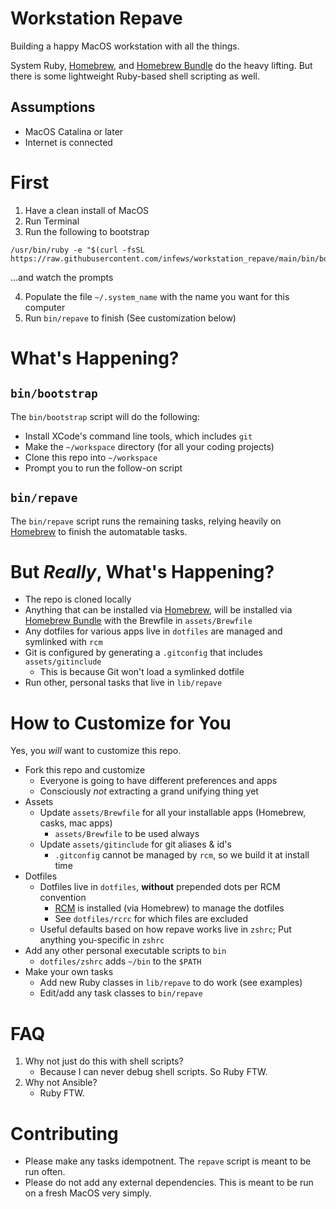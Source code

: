 # Workstation Repave

Building a happy MacOS workstation with all the things.

System Ruby, [Homebrew][homebrew], and [Homebrew Bundle][homebrew_bundle] do the heavy lifting. But there is some lightweight Ruby-based shell scripting as well.

## Assumptions

- MacOS Catalina or later
- Internet is connected

# First

1. Have a clean install of MacOS
1. Run Terminal
1. Run the following to bootstrap

```shell script
/usr/bin/ruby -e "$(curl -fsSL https://raw.githubusercontent.com/infews/workstation_repave/main/bin/bootstrap)"
```
...and watch the prompts

4. Populate the file `~/.system_name` with the name you want for this computer 
5. Run `bin/repave` to finish (See customization below)

# What's Happening?

## `bin/bootstrap`

The `bin/bootstrap` script will do the following:
- Install XCode's command line tools, which includes `git`
- Make the `~/workspace` directory (for all your coding projects)
- Clone this repo into `~/workspace`
- Prompt you to run the follow-on script

## `bin/repave`

The `bin/repave` script runs the remaining tasks, relying heavily on [Homebrew][homebrew] to finish the automatable tasks.

# But _Really_, What's Happening?

- The repo is cloned locally
- Anything that can be installed via [Homebrew][homebrew], will be installed via [Homebrew Bundle][homebrew_bundle] with the Brewfile in `assets/Brewfile`
- Any dotfiles for various apps live in `dotfiles` are managed and symlinked with `rcm`
- Git is configured by generating a `.gitconfig` that includes `assets/gitinclude`
  - This is because Git won't load a symlinked dotfile
- Run other, personal tasks that live in `lib/repave`

# How to Customize for You

Yes, you _*will*_ want to customize this repo. 

- Fork this repo and customize
  - Everyone is going to have different preferences and apps
  - Consciously _not_ extracting a grand unifying thing yet
- Assets
  - Update `assets/Brewfile` for all your installable apps (Homebrew, casks, mac apps)
    - `assets/Brewfile` to be used always
  - Update `assets/gitinclude` for git aliases & id's
    - `.gitconfig` cannot be managed by `rcm`, so we build it at install time
- Dotfiles
  - Dotfiles live in `dotfiles`, **without** prepended dots per RCM convention
    - [RCM][rcm] is installed (via Homebrew) to manage the dotfiles
    - See `dotfiles/rcrc` for which files are excluded
  - Useful defaults based on how repave works live in `zshrc`; Put anything you-specific in `zshrc`
- Add any other personal executable scripts to `bin`
  - `dotfiles/zshrc` adds `~/bin` to the `$PATH`
- Make your own tasks
  - Add new Ruby classes in `lib/repave` to do work (see examples)
  - Edit/add any task classes to `bin/repave`

# FAQ

1. Why not just do this with shell scripts?
   - Because I can never debug shell scripts. So Ruby FTW.
2. Why not Ansible?
   - Ruby FTW. 

# Contributing

- Please make any tasks idempotnent. The `repave` script is meant to be run often.
- Please do not add any external dependencies. This is meant to be run on a fresh MacOS very simply.

[homebrew]: https://brew.sh/
[homebrew_bundle]: https://github.com/Homebrew/homebrew-bundle
[rcm]: https://github.com/thoughtbot/rcm
